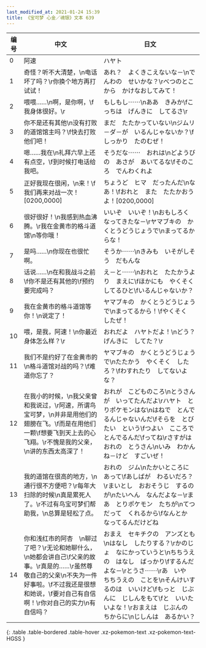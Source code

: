 ```yaml
---
last_modified_at: 2021-01-24 15:39
title: 《宝可梦 心金／魂银》文本 639
---
```

| 编号 | 中文 | 日文 |
| ---- | ---- | ---- |
| 0 | 阿速 | ハヤト |
| 1 | 奇怪？听不大清楚，\n电话坏了吗？\r你换个地方再打试试！ | あれ？　よくきこえないな－\nでんわの　せいかな？\rべつのとこから　かけなおしてみて！ |
| 2 | 喂喂……\n啊，是你啊，\f我身体很好。\r | もしもし⋯⋯\nああ　きみか\fこっちは　げんきに　してるさ\r |
| 3 | 你不是还有其他\n没有打败的道馆馆主吗？\f快去打败他们吧！ | まだ　たたかっていない\nジムリ－ダ－が　いるんじゃないか？\fしっかり　たのむぜ！ |
| 4 | 嗯……我在\n礼拜六早上还有点空，\f到时候打电话给我吧。 | そうだな⋯⋯　おれは\nどようびの　あさが　あいてるな\fそのころ　でんわくれよ |
| 5 | 正好我现在很闲，\n来！\f我们再来对战一次！[0200,0000] | ちょうど　ヒマ　だったんだ\nなあ！\fおれと　また　たたかおうよ！[0200,0000] |
| 6 | 很好很好！\n我感到热血沸腾。\r我在金黄市的格斗道馆\n等你哦！ | いいぞ　いいぞ！\nおもしろく　なってきたな－\rヤマブキの　かくとうどうじょうで\nまってるからな！ |
| 7 | 是吗……\n你现在也很忙啊。　 | そうか⋯⋯\nきみも　いそがしそう　だもんな |
| 8 | 话说……\n在和我战斗之前\f你不是还有其他的\f预约要完成吗？ | え－と⋯⋯\nおれと　たたかうより　まえに\fほかにも　やくそく　してるひと\fいるんじゃないか？ |
| 9 | 我在金黄市的格斗道馆等你！\n说定了！ | ヤマブキの　かくとうどうじょうで\nまってるから！\fやくそく　したぜ！ |
| 10 | 喂，是我，阿速！\n你最近身体怎么样？\r | おれだよ　ハヤトだよ！\nどう？　げんきに　してた？\r |
| 11 | 我们不是约好了在金黄市的\n格斗道馆对战的吗？\f难道你忘了？ | ヤマブキの　かくとうどうじょうで\nたたかう　やくそく　したろ？\fわすれたり　してないよな？ |
| 12 | 在我小的时候，\n我父亲曾和我说过，\r阿速，所谓鸟宝可梦，\n并非是用他们的翅膀在飞。\f而是在用他们一颗\f想要飞到天上去的心飞翔。\r不愧是我的父亲，\n讲的东西太高深了！ | おれが　こどものころ\nとうさんが　いってたんだよ\rハヤト　とりポケモンはな\nはねで　とんでるんじゃないんだ\fそらを　とびたい　という\fつよい　こころで　とんでるんだ\fってね\rさすがは　おれの　とうさん\nいみ　わかんね－けど　すごいぜ！ |
| 13 | 我的道馆在很高的地方，\n通行很不方便吧？\r每年大扫除的时候\n真是累死人了。\r不过有鸟宝可梦们帮助我，\n总算是轻松了点。 | おれの　ジム\nたかいところに　あって\fあしばが　わるいだろ？\rまいとし　おおそうじ　するのが\nたいへん　なんだよな－\rまあ　とりポケモン　たちが\nてつだって　くれるから\fなんとか　なってるんだけどね |
| 14 | 你和浅红市的阿杏　\n聊过了吧？\r无论和她聊什么，\n她都会讲自己\f父亲的故事。\r真是的……\r虽然尊敬自己的父亲\n不失为一件好事啦。\f不过我还是很想和她说，\f要对自己有自信啊！\r你对自己的实力\n有自信吗？ | おまえ　セキチクの　アンズとも\nはなし　したりする？\rかのじょ　なにかっていうと\nちちうえの　はなし　ばっかり\fするんだよな－\rとうさ⋯⋯\rあ　いや　ちちうえの　ことを\nそんけいするのは　いいけど\fもっと　じぶんに　じしんをもて\fと　いいたいよな！\rおまえは　じぶんの　ちからに\nじしんは　あるかい？ |
{: .table .table-bordered .table-hover .xz-pokemon-text .xz-pokemon-text-HGSS }